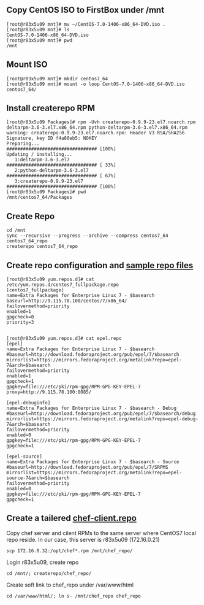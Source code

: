 ## Copy CentOS ISO to FirstBox under /mnt
    [root@r83x5u09 mnt]# mv ~/CentOS-7.0-1406-x86_64-DVD.iso .
    [root@r83x5u09 mnt]# ls
    CentOS-7.0-1406-x86_64-DVD.iso
    [root@r83x5u09 mnt]# pwd
    /mnt

## Mount ISO
	[root@r83x5u09 mnt]# mkdir centos7_64
	[root@r83x5u09 mnt]# mount -o loop CentOS-7.0-1406-x86_64-DVD.iso centos7_64/

## Install createrepo RPM
	[root@r83x5u09 Packages]# rpm -Uvh createrepo-0.9.9-23.el7.noarch.rpm deltarpm-3.6-3.el7.x86_64.rpm python-deltarpm-3.6-3.el7.x86_64.rpm 
	warning: createrepo-0.9.9-23.el7.noarch.rpm: Header V3 RSA/SHA256 Signature, key ID f4a80eb5: NOKEY
	Preparing...                          ################################# [100%]
	Updating / installing...
	   1:deltarpm-3.6-3.el7               ################################# [ 33%]
   	   2:python-deltarpm-3.6-3.el7        ################################# [ 67%]
   	   3:createrepo-0.9.9-23.el7          ################################# [100%]
	[root@r83x5u09 Packages]# pwd
	/mnt/centos7_64/Packages

## Create Repo
	cd /mnt
	sync --recursive --progress --archive --compress centos7_64 centos7_64_repo
	createrepo centos7_64_repo

## Create repo configuration and [sample repo files](samples/yum_repos_d/)

	[root@r83x5u09 yum.repos.d]# cat /etc/yum.repos.d/centos7_fullpackage.repo
	[centos7_fullpackage]
	name=Extra Packages for Enterprise Linux 7 - $basearch
	baseurl=http://9.115.78.100/centos/7/x86_64/
	failovermethod=priority
	enabled=1
	gpgcheck=0
	priority=3
    

	[root@r83x5u09 yum.repos.d]# cat epel.repo
	[epel]
	name=Extra Packages for Enterprise Linux 7 - $basearch
	#baseurl=http://download.fedoraproject.org/pub/epel/7/$basearch
	mirrorlist=https://mirrors.fedoraproject.org/metalink?repo=epel-7&arch=$basearch
	failovermethod=priority
	enabled=1
	gpgcheck=1
	gpgkey=file:///etc/pki/rpm-gpg/RPM-GPG-KEY-EPEL-7
	proxy=http://9.115.78.100:8085/

	[epel-debuginfo]
	name=Extra Packages for Enterprise Linux 7 - $basearch - Debug
	#baseurl=http://download.fedoraproject.org/pub/epel/7/$basearch/debug
	mirrorlist=https://mirrors.fedoraproject.org/metalink?repo=epel-debug-7&arch=$basearch
	failovermethod=priority
	enabled=0
	gpgkey=file:///etc/pki/rpm-gpg/RPM-GPG-KEY-EPEL-7
	gpgcheck=1

	[epel-source]
	name=Extra Packages for Enterprise Linux 7 - $basearch - Source
	#baseurl=http://download.fedoraproject.org/pub/epel/7/SRPMS
	mirrorlist=https://mirrors.fedoraproject.org/metalink?repo=epel-source-7&arch=$basearch
	failovermethod=priority
	enabled=0
	gpgkey=file:///etc/pki/rpm-gpg/RPM-GPG-KEY-EPEL-7
	gpgcheck=1


## Create a tailered [chef-client.repo](samples/yum_repos_d/chef-client.repo)
Copy chef server and cilent RPMs to the same server where CentOS7 local repo reside. In our case, this server is r83x5u09 (172.16.0.21)

	scp 172.16.0.32:/opt/chef*.rpm /mnt/chef_repo/
	
Login r83x5u09, create repo

	cd /mnt/; createrepo/chef_repo/

Create soft link to chef_repo under /var/www/html
	
	cd /var/www/html/; ln s- /mnt/chef_repo chef_repo
